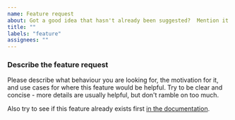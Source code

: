 ```yaml
---
name: Feature request
about: Got a good idea that hasn't already been suggested?  Mention it here!
title: ""
labels: "feature"
assignees: ""
---
```


### Describe the feature request

Please describe what behaviour you are looking for, the motivation for it, and use cases for where this feature would be helpful.
Try to be clear and concise - more details are usually helpful, but don't ramble on too much.

Also try to see if this feature already exists first [in the documentation](https://clementtsang.github.io/bottom/nightly/).
